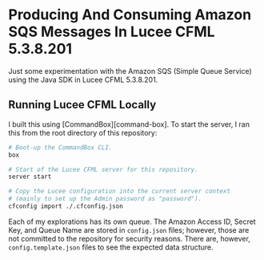 
# Producing And Consuming Amazon SQS Messages In Lucee CFML 5.3.8.201

Just some experimentation with the Amazon SQS (Simple Queue Service) using the Java SDK in Lucee CFML 5.3.8.201.

## Running Lucee CFML Locally

I built this using [CommandBox][command-box]. To start the server, I ran this from the root directory of this repository:

```sh
# Boot-up the CommandBox CLI.
box

# Start of the Lucee CFML server for this repository.
server start

# Copy the Lucee configuration into the current server context
# (mainly to set up the Admin password as "password").
cfconfig import ./.cfconfig.json
```

Each of my explorations has its own queue. The Amazon Access ID, Secret Key, and Queue Name are stored in `config.json` files; however, those are not committed to the repository for security reasons. There are, however, `config.template.json` files to see the expected data structure.

